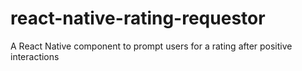 # react-native-rating-requestor
A React Native component to prompt users for a rating after positive interactions
